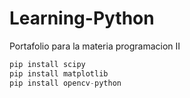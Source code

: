 # Learning-Python
Portafolio para la materia programacion II

```Python
pip install scipy
pip install matplotlib
pip install opencv-python
```

